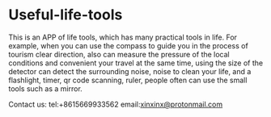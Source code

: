 # Useful-life-tools

This is an APP of life tools, which has many practical tools in life. For example, when you can use the compass to guide you in the process of tourism clear direction, also can measure the pressure of the local conditions and convenient your travel at the same time, using the size of the detector can detect the surrounding noise, noise to clean your life, and a flashlight, timer, qr code scanning, ruler, people often can use the small tools such as a mirror.

Contact us: tel:+8615669933562  email:xinxinx@protonmail.com
